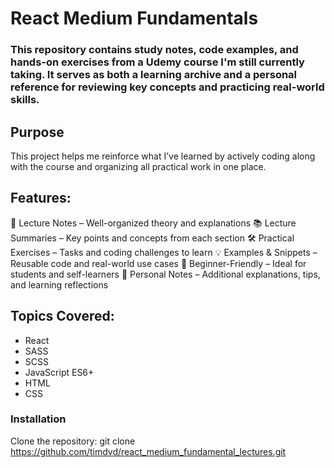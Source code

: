 # React Medium Fundamentals
### This repository contains study notes, code examples, and hands-on exercises from a Udemy course I'm still currently taking. It serves as both a learning archive and a personal reference for reviewing key concepts and practicing real-world skills.

## Purpose
This project helps me reinforce what I’ve learned by actively coding along with the course and organizing all practical work in one place.

## Features:
📘 Lecture Notes – Well-organized theory and explanations
📚 Lecture Summaries – Key points and concepts from each section
🛠️ Practical Exercises – Tasks and coding challenges to learn
💡 Examples & Snippets – Reusable code and real-world use cases
🚀 Beginner-Friendly – Ideal for students and self-learners
📝 Personal Notes – Additional explanations, tips, and learning reflections

## Topics Covered:
 - React
 - SASS
 - SCSS
 - JavaScript ES6+
 - HTML
 - CSS

### Installation
Clone the repository: git clone https://github.com/timdvd/react_medium_fundamental_lectures.git
